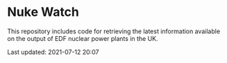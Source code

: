 # Nuke Watch

This repository includes code for retrieving the latest information available on the output of EDF nuclear power plants in the UK.

Last updated: 2021-07-12 20:07